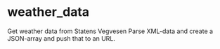 # weather_data
Get weather data from Statens Vegvesen
Parse XML-data and create a JSON-array and push that to an URL.

